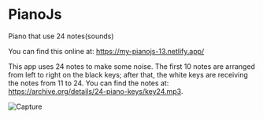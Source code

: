 # PianoJs
 Piano that use 24 notes(sounds)

You can find this online at:  https://my-pianojs-13.netlify.app/


This app uses 24 notes to make some noise. The first 10 notes are arranged from left to right on the black keys; after that, the white keys are receiving the notes from 11 to 24. You can find the notes at:   https://archive.org/details/24-piano-keys/key24.mp3.



![Capture](https://user-images.githubusercontent.com/91092822/201314746-b23dd285-f303-49c6-a4bd-d126636dcb73.PNG)
